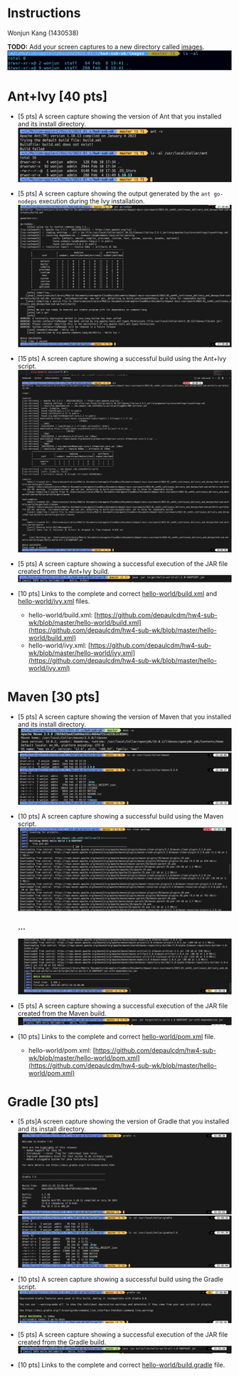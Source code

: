 # Instructions

Wonjun Kang (1430538)

**TODO:** Add your screen captures to a new directory called [images](images).
![Screen Capture #1](images/image-01.png)

<!-- **HINT:** Embed your screen captures as requested in the sections below. You can embed the image using the following syntax:

```
![Screen Capture #1](images/my-screen-capture.jpg)
```

The first argument is the Alt-text for the image. The second argument is the path to the image. Make sure your images are readable and that you save them in a JPG or PNG format. -->

# Ant+Ivy [40 pts]

- [5 pts] A screen capture showing the version of Ant that you installed and its install directory.
  ![Screen Capture #2](images/image-02.png)

- [5 pts] A screen capture showing the output generated by the `ant go-nodeps` execution during the Ivy installation.
  ![Screen Capture #3](images/image-03.png)

- [15 pts] A screen capture showing a successful build using the Ant+Ivy script.
  ![Screen Capture #4](images/image-04.png)
  
- [5 pts] A screen capture showing a successful execution of the JAR file created from the Ant+Ivy build.
  ![Screen Capture #5](images/image-05.png)

- [10 pts] Links to the complete and correct [hello-world/build.xml](hello-world/build.xml) and [hello-world/ivy.xml](hello-world/ivy.xml) files.
  - hello-world/build.xml: [https://github.com/depaulcdm/hw4-sub-wk/blob/master/hello-world/build.xml](https://github.com/depaulcdm/hw4-sub-wk/blob/master/hello-world/build.xml)
  - hello-world/ivy.xml: [https://github.com/depaulcdm/hw4-sub-wk/blob/master/hello-world/ivy.xml](https://github.com/depaulcdm/hw4-sub-wk/blob/master/hello-world/ivy.xml)

# Maven [30 pts]

- [5 pts] A screen capture showing the version of Maven that you installed and its install directory.
  ![Screen Capture #6-1](images/image-06-1.png)
  ![Screen Capture #6-2](images/image-06-2.png)

- [10 pts] A screen capture showing a successful build using the Maven script.
  ![Screen Capture #7](images/image-07.png)
  ### ...
  ![Screen Capture #8](images/image-08.png)

- [5 pts] A screen capture showing a successful execution of the JAR file created from the Maven build.
  ![Screen Capture #9](images/image-09.png)

- [10 pts] Links to the complete and correct [hello-world/pom.xml](hello-world/pom.xml) file.
  - hello-world/pom.xml: [https://github.com/depaulcdm/hw4-sub-wk/blob/master/hello-world/pom.xml](https://github.com/depaulcdm/hw4-sub-wk/blob/master/hello-world/pom.xml)


# Gradle [30 pts]

- [5 pts]A screen capture showing the version of Gradle that you installed and its install directory.
  ![Screen Capture #10-1](images/image-10-1.png)
  ![Screen Capture #10-2](images/image-10-2.png)

- [10 pts] A screen capture showing a successful build using the Gradle script.
  ![Screen Capture #11](images/image-11.png)

- [5 pts] A screen capture showing a successful execution of the JAR file created from the Gradle build.
  ![Screen Capture #12](images/image-12.png)

- [10 pts] Links to the complete and correct [hello-world/build.gradle](hello-world/build.gradle) file.
